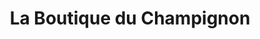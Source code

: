 ---
title: "La Boutique du Champignon"
url: /eguisheim/la-boutique-du-champignon/
shop: charcuterie
---